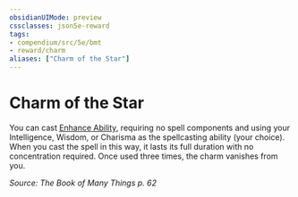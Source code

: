 ```yaml
---
obsidianUIMode: preview
cssclasses: json5e-reward
tags:
- compendium/src/5e/bmt
- reward/charm
aliases: ["Charm of the Star"]
---
```

# Charm of the Star

You can cast [Enhance Ability](/Systems/5e/spells/enhance-ability.md), requiring no spell components and using your Intelligence, Wisdom, or Charisma as the spellcasting ability (your choice). When you cast the spell in this way, it lasts its full duration with no concentration required. Once used three times, the charm vanishes from you.

*Source: The Book of Many Things p. 62*